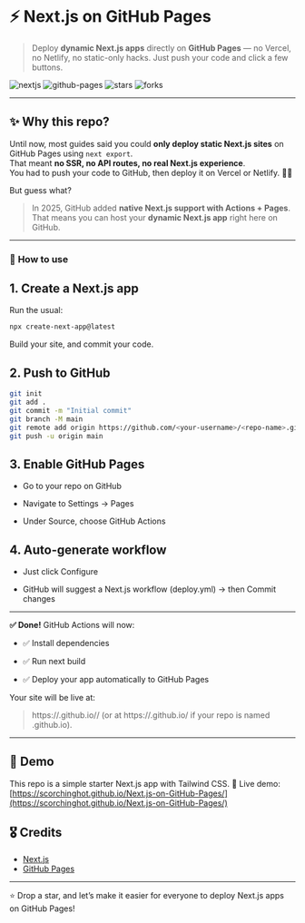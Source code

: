 # ⚡ Next.js on GitHub Pages

> Deploy **dynamic Next.js apps** directly on **GitHub Pages** — no Vercel, no Netlify, no static-only hacks. Just push your code and click a few buttons.

![nextjs](https://img.shields.io/badge/Next.js-15+-000000?logo=nextdotjs&logoColor=white)
![github-pages](https://img.shields.io/badge/GitHub%20Pages-Live-222222?logo=github&logoColor=white)
![stars](https://img.shields.io/github/stars/scorchinghot/Next.js-on-GitHub-Pages?style=social)
![forks](https://img.shields.io/github/forks/scorchinghot/Next.js-on-GitHub-Pages?style=social)

---

## ✨ Why this repo?

Until now, most guides said you could **only deploy static Next.js sites** on GitHub Pages using `next export`.  
That meant **no SSR, no API routes, no real Next.js experience**.  
You had to push your code to GitHub, then deploy it on Vercel or Netlify. 🤦‍♂️

But guess what?  
> In 2025, GitHub added **native Next.js support with Actions + Pages**.  
That means you can host your **dynamic Next.js app** right here on GitHub.  

---

### 🧩 **How to use**

## 1. Create a Next.js app  
   Run the usual:
   ```bash
   npx create-next-app@latest
   ```
   Build your site, and commit your code.

## 2. Push to GitHub
   ```bash
   git init
   git add .
   git commit -m "Initial commit"
   git branch -M main
   git remote add origin https://github.com/<your-username>/<repo-name>.git
   git push -u origin main
   ```

## 3. Enable GitHub Pages

* Go to your repo on GitHub

* Navigate to Settings → Pages

* Under Source, choose GitHub Actions

## 4. Auto-generate workflow

* Just click Configure
  
* GitHub will suggest a Next.js workflow (deploy.yml) → then Commit changes
  
---
**✅ Done!**
GitHub Actions will now:

* ✅ Install dependencies

* ✅ Run next build

* ✅ Deploy your app automatically to GitHub Pages

Your site will be live at:
> https://<your-username>.github.io/<repo-name>/
(or at https://<your-username>.github.io/ if your repo is named <username>.github.io).
---   

## 🧪 Demo

This repo is a simple starter Next.js app with Tailwind CSS.
🔗 Live demo: [https://scorchinghot.github.io/Next.js-on-GitHub-Pages/](https://scorchinghot.github.io/Next.js-on-GitHub-Pages/)  

## 🎖️ Credits

- [Next.js](https://nextjs.org/)  
- [GitHub Pages](https://pages.github.com/) 

---

⭐ Drop a star, and let’s make it easier for everyone to deploy Next.js apps on GitHub Pages!
